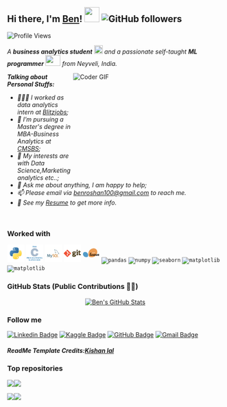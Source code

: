 ## Hi there, I'm [Ben](https://github.com/BenRoshan100)! <img src="https://raw.githubusercontent.com/TheDudeThatCode/TheDudeThatCode/master/Assets/Hi.gif" width=35 height=35> ![GitHub followers](https://img.shields.io/github/followers/benroshan100?style=social)

![Profile Views](https://komarev.com/ghpvc/?username=benroshan100&style=flat-square)
<p>
  <em>
    A <b>business analytics student</b> <img src="https://raw.githubusercontent.com/TheDudeThatCode/TheDudeThatCode/master/Assets/Medal.gif" width=20 height=20> and a passionate self-taught <b>ML programmer</b> <img src="https://raw.githubusercontent.com/TheDudeThatCode/TheDudeThatCode/master/Assets/Developer.gif" width=35 height=25> from Neyveli, India.
  </em>
 </p>

<img align="right" alt="Coder GIF" height=250 width=350 src="https://media1.tenor.com/images/cd37fa49c983ac905df0016fd5b6a2ee/tenor.gif" />

<em>
  
**Talking about Personal Stuffs:**

- 👨🏽‍💻 I worked as data analytics intern at [Blitzjobs](https://blitzjobs.in/);
- 💼 I’m pursuing a Master's degree in MBA-Business Analytics at [CMSBS](https://bschool.cms.ac.in/);
- 🤔 My interests are with Data Science,Marketing analytics etc..;
- 💬 Ask me about anything, I am happy to help;
- 📫 Please email via benroshan100@gmail.com to reach me.
- 📝 See my [Resume](https://drive.google.com/drive/folders/17UKOvd6sxUuRxAHGXZnDkMr5ulKF-_Wz?usp=sharing) to get more info.
<br/> 
</em>

### Worked with

<code><img height="40" src="https://raw.githubusercontent.com/github/explore/80688e429a7d4ef2fca1e82350fe8e3517d3494d/topics/python/python.png" title="python"></code>
<code><img height="40" src="https://raw.githubusercontent.com/github/explore/80688e429a7d4ef2fca1e82350fe8e3517d3494d/topics/c/c.png" title="C"></code>
<code><img height="40" src="https://raw.githubusercontent.com/github/explore/80688e429a7d4ef2fca1e82350fe8e3517d3494d/topics/mysql/mysql.png" title="mysql"></code>
<code><img height="40" src="https://raw.githubusercontent.com/github/explore/80688e429a7d4ef2fca1e82350fe8e3517d3494d/topics/git/git.png" title="git"></code>
<code><img height="40" src="https://raw.githubusercontent.com/github/explore/80688e429a7d4ef2fca1e82350fe8e3517d3494d/topics/scikit-learn/scikit-learn.png" title="sklearn"></code>
<code><img height="40" src="https://numfocus.org/wp-content/uploads/2016/07/pandas-logo-300.png" title="pandas"></code>
<code><img height="40" src="https://bids.berkeley.edu/sites/default/files/styles/400x225/public/projects/numpy_logo_project_page_banner.png?itok=jaJeRlWs" title="numpy"></code>
<code><img height="40" src="https://data-flair.training/blogs/wp-content/uploads/sites/2/2019/07/Seaborn-logo.png" title="seaborn"></code>
<code><img height="40" src="https://assets.datacamp.com/production/repositories/4199/datasets/3bdb4c210f93c5735bfd31c2bbd7e290f94c4a2b/matplotlib_logo.png" title="matplotlib"></code>
<code><img height="40" src="https://upload.wikimedia.org/wikipedia/commons/thumb/3/38/Jupyter_logo.svg/883px-Jupyter_logo.svg.png" title="matplotlib"></code>

### GitHub Stats (Public Contributions  🧑‍💻)

<p align="center">
<a href="https://github.com/BenRoshan100"> <img align="center" src="https://github-readme-stats.vercel.app/api?username=benroshan100&show_icons=true&title_color=ffc857&icon_color=8ac926&text_color=daf7dc&bg_color=151515" alt="Ben's GitHub Stats"></a>
</p> 

### Follow me

[![Linkedin Badge](https://img.shields.io/badge/-Ben%20Roshan-blue?style=flat-circle&logo=Linkedin&logoColor=white&link=https://www.linkedin.com/in/benroshan100/)](https://www.linkedin.com/in/benroshan100/) [![Kaggle Badge](https://img.shields.io/badge/-Ben%20Roshan-3368FF?style=flat-circle&labelColor=3368FF&logo=kaggle&logoColor=white&link=https://www.kaggle.com/benroshan)](https://www.kaggle.com/benroshan) [![GitHub Badge](https://img.shields.io/badge/-@benroshan100-24292e?style=flat-circle&labelColor=24292e&logo=github&logoColor=white&link=https://github.com/BenRoshan100)](https://github.com/BenRoshan100) [![Gmail Badge](https://img.shields.io/badge/-@benroshan100-d54b3d?style=flat-circle&labelColor=d54b3d&logo=gmail&logoColor=white&link=mailto:benroshan100@gmail.com)](mailto:benroshan100@gmail.com)

##### ReadMe Template Credits:[Kishan lal](https://github.com/kishan0725)

### Top repositories

<p align="center">
  
<a href="https://github.com/BenRoshan100/Anime-Recommender-system">
  <img align="left" src="https://github-readme-stats.anuraghazra1.vercel.app/api/pin/?username=benroshan100&repo=Anime-Recommender-system&title_color=fff&icon_color=79ff97&text_color=9f9f9f&bg_color=151515" />
</a>

</p>

<p align="center">
  
<a href="https://github.com/BenRoshan100/Sentiment-analysis-Amazon-reviews">
  <img align="left" src="https://github-readme-stats.vercel.app/api/pin/?username=benroshan100&repo=Sentiment-analysis-Amazon-reviews&title_color=fff&icon_color=79ff97&text_color=9f9f9f&bg_color=151515" />  
</a>

</p>

<br />

<p align="center">
  
<a href="https://github.com/BenRoshan100/Marketing-Analytics-Online-Shopper-s-Intention">
  <img align="left" src="https://github-readme-stats.anuraghazra1.vercel.app/api/pin/?username=benroshan100&repo=Marketing-Analytics-Online-Shopper-s-Intention&title_color=fff&icon_color=79ff97&text_color=9f9f9f&bg_color=151515" />
</a>

</p>

<p align="center">
  
<a href="https://github.com/BenRoshan100/Customer-segmentation-via-K-means">
  <img align="left" src="https://github-readme-stats.anuraghazra1.vercel.app/api/pin/?username=benroshan100&repo=Customer-segmentation-via-K-means&title_color=fff&icon_color=79ff97&text_color=9f9f9f&bg_color=151515" />
</a>

</p>

